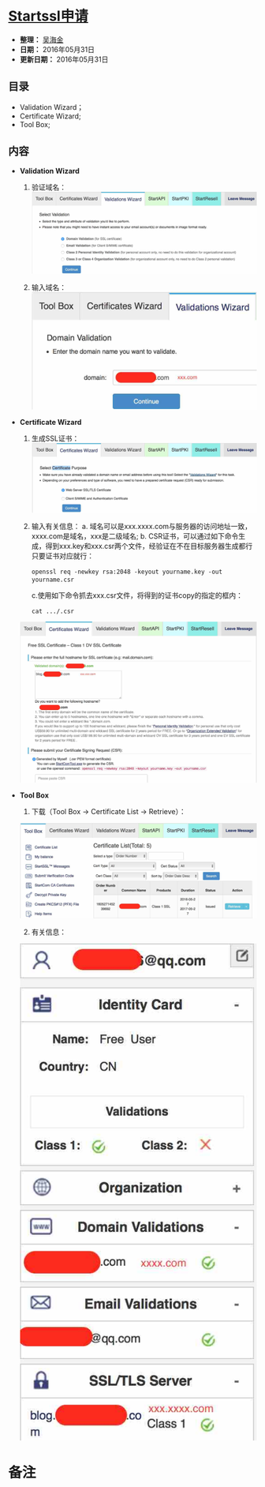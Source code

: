 [Startssl申请](https://startssl.com)
===========

* **整理：** [吴海金](mailto:632234936@qq.com)
* **日期：** 2016年05月31日
* **更新日期：** 2016年05月31日

目录
---

- Validation Wizard；
- Certificate Wizard;
- Tool Box;

内容
---
* **Validation Wizard**
	1. 验证域名：
	![Startssl icon](images/startssl/startssl01.jpg)
	
	2. 输入域名：
	![Startssl icon](images/startssl/startssl02.jpg)

* **Certificate Wizard**

	1. 生成SSL证书：
	![Startssl icon](images/startssl/startssl03.jpg)
	2. 输入有关信息：
		a. 域名可以是xxx.xxxx.com与服务器的访问地址一致，xxxx.com是域名，xxx是二级域名;
		b. CSR证书，可以通过如下命令生成，得到xxx.key和xxx.csr两个文件，经验证在不在目标服务器生成都行只要证书对应就行：
		
		```
		openssl req -newkey rsa:2048 -keyout yourname.key -out yourname.csr
		```
		c.使用如下命令抓去xxx.csr文件，将得到的证书copy的指定的框内：
		
		```
		cat .../.csr
		```
	![Startssl icon](images/startssl/startssl04.jpg)
	
* **Tool Box**

	1. 下载（Tool Box -> Certificate List -> Retrieve）：
	
	![Startssl icon](images/startssl/startssl05.jpg)
	
	
	2. 有关信息：
	
	![Startssl icon](images/startssl/startssl06.jpg)
	
	
备注
===


